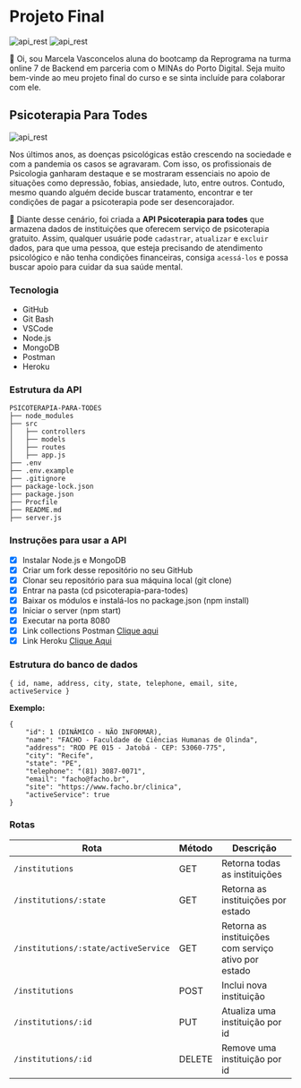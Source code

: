 # Projeto Final

![api_rest](https://br.digitalhouse.com/wp-content/uploads/2018/05/reprograma-fundos-claros-360x99.png) ![api_rest](https://images.even3.com.br/3zfJQIzmiSPFNxYNTh3BgYObYIE=/fit-in/250x250/smart/even3.blob.core.windows.net/logos/ngpd_minas_marca_A1_v2.19ccb37b296449b9bc05.png)

:wave: Oi, sou Marcela Vasconcelos aluna do bootcamp da Reprograma na turma online 7 de Backend em parceria com o MINAs do Porto Digital. Seja muito bem-vinde ao meu projeto final do curso e se sinta incluíde para colaborar com ele.

## Psicoterapia Para Todes

![api_rest](https://img.olx.com.br/thumbs256x256/46/460907089924160.jpg)

Nos últimos anos, as doenças psicológicas estão crescendo na sociedade e com a pandemia os casos se agravaram. Com isso, os profissionais de Psicologia ganharam destaque e se mostraram essenciais no apoio de situações como depressão, fobias, ansiedade, luto, entre outros. Contudo, mesmo quando alguém decide buscar tratamento, encontrar e ter condições de pagar a psicoterapia pode ser desencorajador. 

:purple_heart: Diante desse cenário, foi criada a **API Psicoterapia para todes** que armazena dados de instituições que oferecem serviço de psicoterapia gratuito. Assim, qualquer usuárie pode ```cadastrar```, ```atualizar``` e ```excluir``` dados, para que uma pessoa, que esteja precisando de atendimento psicológico e não tenha condições financeiras, consiga ```acessá-los``` e possa buscar apoio para cuidar da sua saúde mental.

### Tecnologia

* GitHub
* Git Bash
* VSCode
* Node.js
* MongoDB
* Postman
* Heroku

### Estrutura da API

```
PSICOTERAPIA-PARA-TODES
├── node_modules
├── src
│   ├── controllers
│   ├── models
│   ├── routes
│   ├── app.js
├── .env
├── .env.example
├── .gitignore
├── package-lock.json
├── package.json
├── Procfile
├── README.md
├── server.js
```

### Instruções para usar a API

- [x] Instalar Node.js e MongoDB
- [x] Criar um fork desse repositório no seu GitHub
- [x] Clonar seu repositório para sua máquina local (git clone)
- [x] Entrar na pasta (cd psicoterapia-para-todes)  
- [x] Baixar os módulos e instalá-los no package.json (npm install)
- [x] Iniciar o server (npm start)
- [x] Executar na porta 8080
- [x] Link collections Postman [Clique aqui](https://www.getpostman.com/collections/a572251c916b492ea11b)
- [x] Link Heroku [Clique Aqui](https://psicoterapia-para-todes.herokuapp.com/)

### Estrutura do banco de dados

```
{ id, name, address, city, state, telephone, email, site, activeService }
```

**Exemplo:**
```
{
    "id": 1 (DINÂMICO - NÃO INFORMAR),
    "name": "FACHO - Faculdade de Ciências Humanas de Olinda",
    "address": "ROD PE 015 - Jatobá - CEP: 53060-775",
    "city": "Recife",
    "state": "PE",
    "telephone": "(81) 3087-0071",
    "email": "facho@facho.br",
    "site": "https://www.facho.br/clinica",
    "activeService": true
}
```

### Rotas

|                  Rota                  | Método  |                        Descrição                         |
| -------------------------------------- | ------- | -------------------------------------------------------- |
| `/institutions`                        | GET     | Retorna todas as instituições                            |
| `/institutions/:state `                | GET     | Retorna as instituições por estado                       |
| `/institutions/:state/activeService `  | GET     | Retorna as instituições com serviço ativo por estado     |
| `/institutions`                        | POST    | Inclui nova instituição                                  |
| `/institutions/:id`                    | PUT     | Atualiza uma instituição por id                          |
| `/institutions/:id`                    | DELETE  | Remove uma instituição por id                            |

